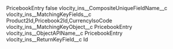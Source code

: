 <?xml version="1.0" encoding="UTF-8"?>
<CustomMetadata xmlns="http://soap.sforce.com/2006/04/metadata" xmlns:xsi="http://www.w3.org/2001/XMLSchema-instance" xmlns:xsd="http://www.w3.org/2001/XMLSchema">
    <label>PricebookEntry</label>
    <protected>false</protected>
    <values>
        <field>vlocity_ins__CompositeUniqueFieldName__c</field>
        <value xsi:nil="true"/>
    </values>
    <values>
        <field>vlocity_ins__MatchingKeyFields__c</field>
        <value xsi:type="xsd:string">Product2Id,Pricebook2Id,CurrencyIsoCode</value>
    </values>
    <values>
        <field>vlocity_ins__MatchingKeyObject__c</field>
        <value xsi:type="xsd:string">PricebookEntry</value>
    </values>
    <values>
        <field>vlocity_ins__ObjectAPIName__c</field>
        <value xsi:type="xsd:string">PricebookEntry</value>
    </values>
    <values>
        <field>vlocity_ins__ReturnKeyField__c</field>
        <value xsi:type="xsd:string">Id</value>
    </values>
</CustomMetadata>
